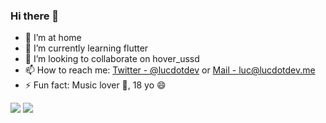 ### Hi there 👋

- 🔭 I’m at home
- 🌱 I’m currently learning flutter
- 👯 I’m looking to collaborate on hover_ussd
- 📫 How to reach me:  [Twitter - @lucdotdev](https://twitter.com/lucdotdev) or [Mail - luc@lucdotdev.me](mailto:luc@lucdotdev.me)
- ⚡ Fun fact: Music lover 🎸, 18 yo 😄

<img src="https://github-readme-stats.vercel.app/api?username=lucdotdev&count_private=true&show_icons=true"/>

<img src="https://github-readme-stats.vercel.app/api/top-langs/?username=lucdotdev"/>
